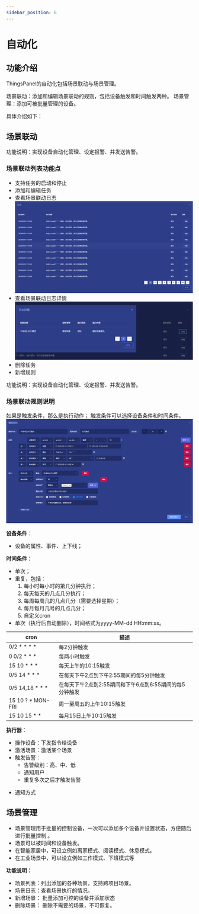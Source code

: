 ```yaml
---
sidebar_position: 6
---
```


# 自动化

## 功能介绍

ThingsPanel的自动化包括场景联动与场景管理。

场景联动：添加和编辑场景联动的规则，包括设备触发和时间触发两种。
场景管理：添加可被批量管理的设备。

具体介绍如下：

## 场景联动

功能说明：实现设备自动化管理、设定报警、并发送告警。

### 场景联动列表功能点

* 支持任务的启动和停止
* 添加和编辑任务
* 查看场景联动日志
![img.png](images/B.png)
* 查看场景联动日志详情
![img.png](images/C.png)
* 删除任务
* 新增规则

功能说明：实现设备自动化管理、设定报警、并发送告警。

### 场景联动规则说明

如果是触发条件，那么是执行动作；
触发条件可以选择设备条件和时间条件。
![img.png](images/A.png)

**设备条件**：

- 设备的属性、事件、上下线；

**时间条件**：

- 单次；
- 重复，包括：
    1. 每小时每小时的第几分钟执行；
    2. 每天每天的几点几分执行；
    3. 每周每周几的几点几分（需要选择星期）；
    4. 每月每月几号的几点几分；
    5. 自定义cron
- 单次（执行后自动删除），时间格式为yyyy-MM-dd HH:mm:ss。

|cron|描述|
|-|-|
|0/2 * * * *|每2分钟触发|
|0 0/2 * * *|每两小时触发|
|15 10 * * *|每天上午的10:15触发|
|0/5 14 * * *|在每天下午2点到下午2:55期间的每5分钟触发|
|0/5 14,18 * * *|在每天下午2点到2:55期间和下午6点到6:55期间的每5分钟触发|
|15 10 ? * MON-FRI|周一至周五的上午10:15触发|
|15 10 15 * *|每月15日上午10:15触发|

**执行器**：

- 操作设备：下发指令给设备
- 激活场景：激活某个场景
- 触发告警：
  * 告警级别：高、中、低
  * 通知用户
  * 重复多次之后才触发告警


* 通知方式
## 场景管理

- 场景管理用于批量的控制设备，一次可以添加多个设备并设置状态，方便随后进行批量控制 。
- 场景可以被时间和设备触发。
- 在智能家居中，可设立例如离家模式、阅读模式、休息模式。
- 在工业场景中，可以设立例如工作模式、下班模式等

**功能说明：**
* 场景列表：列出添加的各种场景，支持跨项目场景。
* 场景日志：查看场景执行的情况。
* 新增场景： 批量添加可控的设备并添加状态
* 删除场景： 删除不需要的场景，不可恢复。

